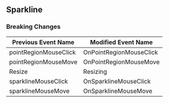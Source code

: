 ## Sparkline

### Breaking Changes

|Previous Event Name|Modified Event Name|
|-----------|-----------|
|pointRegionMouseClick |OnPointRegionMouseClick |
|pointRegionMouseMove |OnPointRegionMouseMove |
|Resize |Resizing |
|sparklineMouseClick |OnSparklineMouseClick |
|sparklineMouseMove |OnSparklineMouseMove |
